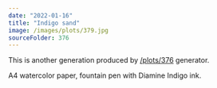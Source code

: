 ```yaml
---
date: "2022-01-16"
title: "Indigo sand"
image: /images/plots/379.jpg
sourceFolder: 376
---
```


This is another generation produced by [/plots/376](/plots/376) generator.

A4 watercolor paper, fountain pen with Diamine Indigo ink.
